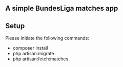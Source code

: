 ## A simple BundesLiga matches app


## Setup

Please initiate the following commands: 
- composer install
- php artisan:migrate
- php artisan:fetch:matches
